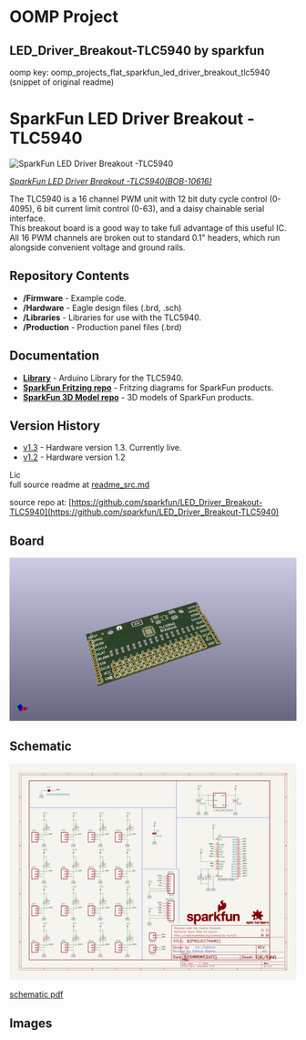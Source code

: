 # OOMP Project  
## LED_Driver_Breakout-TLC5940  by sparkfun  
  
oomp key: oomp_projects_flat_sparkfun_led_driver_breakout_tlc5940  
(snippet of original readme)  
  
SparkFun LED Driver Breakout -TLC5940  
========================================  
  
![SparkFun LED Driver Breakout -TLC5940](https://cdn.sparkfun.com//assets/parts/5/2/7/6/10616-01a.jpg)  
  
[*SparkFun LED Driver Breakout -TLC5940(BOB-10616)*](https://www.sparkfun.com/products/10616)  
  
 The TLC5940 is a 16 channel PWM unit with 12 bit duty cycle control (0-4095), 6 bit current limit control (0-63), and a daisy chainable serial interface.   
 This breakout board is a good way to take full advantage of this useful IC.   
 All 16 PWM channels are broken out to standard 0.1" headers, which run alongside convenient voltage and ground rails.  
  
Repository Contents  
-------------------  
  
* **/Firmware** - Example code.   
* **/Hardware** - Eagle design files (.brd, .sch)  
* **/Libraries** - Libraries for use with the TLC5940.  
* **/Production** - Production panel files (.brd)  
  
Documentation  
--------------  
* **[Library](https://github.com/sparkfun/SparkFun_TLC5940_Arduino_Library)** - Arduino Library for the TLC5940.  
* **[SparkFun Fritzing repo](https://github.com/sparkfun/Fritzing_Parts)** - Fritzing diagrams for SparkFun products.  
* **[SparkFun 3D Model repo](https://github.com/sparkfun/3D_Models)** - 3D models of SparkFun products.   
  
Version History  
---------------  
  
* [v1.3](https://github.com/sparkfun/LED_Driver_Breakout-TLC5940/tree/V_H1.3_L1.0.1) - Hardware version 1.3. Currently live.   
* [v1.2](https://github.com/sparkfun/LED_Driver_Breakout-TLC5940/tree/V_H.1_L1.0.1) - Hardware version 1.2  
  
  
Lic  
  full source readme at [readme_src.md](readme_src.md)  
  
source repo at: [https://github.com/sparkfun/LED_Driver_Breakout-TLC5940](https://github.com/sparkfun/LED_Driver_Breakout-TLC5940)  
## Board  
  
[![working_3d.png](working_3d_600.png)](working_3d.png)  
## Schematic  
  
[![working_schematic.png](working_schematic_600.png)](working_schematic.png)  
  
[schematic pdf](working_schematic.pdf)  
## Images  

